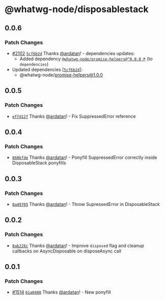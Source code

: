 # @whatwg-node/disposablestack

## 0.0.6

### Patch Changes

- [#2102](https://github.com/ardatan/whatwg-node/pull/2102)
  [`5cf6b2d`](https://github.com/ardatan/whatwg-node/commit/5cf6b2dbc589f4330c5efdee96356f48e438ae9e)
  Thanks [@ardatan](https://github.com/ardatan)! - dependencies updates:
  - Added dependency
    [`@whatwg-node/promise-helpers@^0.0.0` ↗︎](https://www.npmjs.com/package/@whatwg-node/promise-helpers/v/0.0.0)
    (to `dependencies`)
- Updated dependencies
  [[`5cf6b2d`](https://github.com/ardatan/whatwg-node/commit/5cf6b2dbc589f4330c5efdee96356f48e438ae9e)]:
  - @whatwg-node/promise-helpers@1.0.0

## 0.0.5

### Patch Changes

- [`effd12f`](https://github.com/ardatan/whatwg-node/commit/effd12f88e918a5b93ea88b1fc74f6ee05696c58)
  Thanks [@ardatan](https://github.com/ardatan)! - Fix SuppressedError reference

## 0.0.4

### Patch Changes

- [`860bfde`](https://github.com/ardatan/whatwg-node/commit/860bfde7d7b6cf1b090e0b91c48bcb3cac69cb89)
  Thanks [@ardatan](https://github.com/ardatan)! - Ponyfill SuppressedError correctly inside
  DisposableStack ponyfills

## 0.0.3

### Patch Changes

- [`0a49705`](https://github.com/ardatan/whatwg-node/commit/0a4970574738c918913d503223968c68a04186e7)
  Thanks [@ardatan](https://github.com/ardatan)! - Throw SupressedError in DisposableStack

## 0.0.2

### Patch Changes

- [`8ab228c`](https://github.com/ardatan/whatwg-node/commit/8ab228cb348ec7e16250c7f530956186311e16d9)
  Thanks [@ardatan](https://github.com/ardatan)! - Improve `disposed` flag and cleanup callbacks on
  AsyncDisposable on disposeAsync call

## 0.0.1

### Patch Changes

- [#1514](https://github.com/ardatan/whatwg-node/pull/1514)
  [`61a0480`](https://github.com/ardatan/whatwg-node/commit/61a0480f1f024b0455598c0c0bd213a74cd72394)
  Thanks [@ardatan](https://github.com/ardatan)! - New ponyfill
